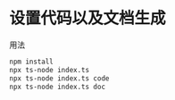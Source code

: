 # 设置代码以及文档生成

用法

```sh
npm install
npx ts-node index.ts
npx ts-node index.ts code
npx ts-node index.ts doc
```
